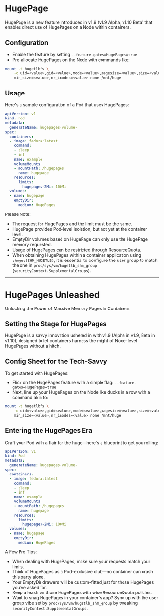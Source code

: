 # HugePage

HugePage is a new feature introduced in v1.9 (v1.9 Alpha, v1.10 Beta) that enables direct use of HugePages on a Node within containers.

## Configuration

* Enable the feature by setting `--feature-gates=HugePages=true`
* Pre-allocate HugePages on the Node with commands like:

```bash
mount -t hugetlbfs \
    -o uid=<value>,gid=<value>,mode=<value>,pagesize=<value>,size=<value>,\
    min_size=<value>,nr_inodes=<value> none /mnt/huge
```

## Usage

Here's a sample configuration of a Pod that uses HugePages:

```yaml
apiVersion: v1
kind: Pod
metadata:
  generateName: hugepages-volume-
spec:
  containers:
  - image: fedora:latest
    command:
    - sleep
    - inf
    name: example
    volumeMounts:
    - mountPath: /hugepages
      name: hugepage
    resources:
      limits:
        hugepages-2Mi: 100Mi
  volumes:
  - name: hugepage
    emptyDir:
      medium: HugePages
```

Please Note:

* The request for HugePages and the limit must be the same.
* HugePage provides Pod-level isolation, but not yet at the container level.
* EmptyDir volumes based on HugePage can only use the HugePage memory requested.
* Usage of HugePages can be restricted through ResourceQuota.
* When obtaining HugePages within a container application using `shmget(SHM_HUGETLB)`, it is essential to configure the user group to match the one in `proc/sys/vm/hugetlb_shm_group` (`securityContext.SupplementalGroups`).


---

# HugePages Unleashed

Unlocking the Power of Massive Memory Pages in Containers

## Setting the Stage for HugePages

HugePage is a savvy innovation ushered in with v1.9 (Alpha in v1.9, Beta in v1.10), designed to let containers harness the might of Node-level HugePages without a hitch.

## Config Sheet for the Tech-Savvy

To get started with HugePages:
* Flick on the HugePages feature with a simple flag: `--feature-gates=HugePages=true`
* Next, line up your HugePages on the Node like ducks in a row with a command akin to:

```bash
mount -t hugetlbfs \
    -o uid=<value>,gid=<value>,mode=<value>,pagesize=<value>,size=<value>,\
    min_size=<value>,nr_inodes=<value> none /mnt/huge
```

## Entering the HugePages Era

Craft your Pod with a flair for the huge—here's a blueprint to get you rolling:

```yaml
apiVersion: v1
kind: Pod
metadata:
  generateName: hugepages-volume-
spec:
  containers:
  - image: fedora:latest
    command:
    - sleep
    - inf
    name: example
    volumeMounts:
    - mountPath: /hugepages
      name: hugepage
    resources:
      limits:
        hugepages-2Mi: 100Mi
  volumes:
  - name: hugepage
    emptyDir:
      medium: HugePages
```

A Few Pro Tips:

* When dealing with HugePages, make sure your requests match your limits.
* Think of HugePages as a Pod-exclusive club—no container can crash this party alone.
* Your EmptyDir drawers will be custom-fitted just for those HugePages you've asked for.
* Keep a leash on those HugePages with wise ResourceQuota policies.
* Want to snag HugePages in your container's app? Sync up with the user group vibe set by `proc/sys/vm/hugetlb_shm_group` by tweaking `securityContext.SupplementalGroups`.